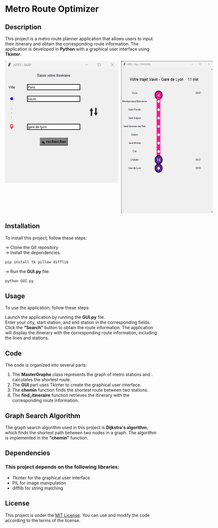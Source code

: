 # Metro Route Optimizer  

## Description  

This project is a metro route planner application that allows users to input their itinerary and obtain the corresponding route information. The application is developed in **Python** with a graphical user interface using **Tkinter**.

<div style="display: flex;">
  <img src="img/image.png" alt="Logo" width="400" height="400" style="margin-right: 10px;">
  <img src="img/trajet.png" alt="Logo" width="300" height="500">
</div>

## Installation  

To install this project, follow these steps:

-> Clone the Git repository  
-> Install the dependencies: 

```Python
pip install tk pillow difflib
```

-> Run the **GUI.py** file: 
```Python
python GUI.py
```

## Usage  

To use the application, follow these steps:

Launch the application by running the **GUI.py** file.  
Enter your city, start station, and end station in the corresponding fields.
Click the **"Search"** button to obtain the route information.
The application will display the itinerary with the corresponding route information, including the lines and stations.

## Code  

The code is organized into several parts:

1. The **MasterGraphe** class represents the graph of metro stations and . calculates the shortest route.
2. The **GUI** part uses Tkinter to create the graphical user interface.
3. The **chemin** function finds the shortest route between two stations.
4. The **find_itineraire** function retrieves the itinerary with the corresponding route information.

## Graph Search Algorithm  

The graph search algorithm used in this project is **Dijkstra's algorithm**, which finds the shortest path between two nodes in a graph. The algorithm is implemented in the **"chemin"** function.

## Dependencies  

### This project depends on the following libraries:

- Tkinter for the graphical user interface
- PIL for image manipulation
- difflib for string matching


## License

This project is under the [MIT License](https://github.com/piteurcodeur/Metro_Route_Optimizer?tab=MIT-1-ov-file). You can use and modify the code according to the terms of the license.
